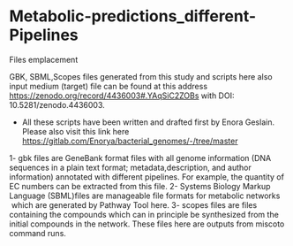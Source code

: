 # Metabolic-predictions_different-Pipelines

Files emplacement

GBK, SBML,Scopes files generated from this study and scripts here also input medium (target) file can be found at this address https://zenodo.org/record/4436003#.YAqSiC2ZOBs with DOI: 10.5281/zenodo.4436003.

* All these scripts have been written and drafted first by Enora Geslain. Please also visit this link here https://gitlab.com/Enorya/bacterial_genomes/-/tree/master

1- gbk files are GeneBank format files with all genome information (DNA sequences in a plain text format; metadata,description, and author information) annotated with different pipelines. For example, the quantity of EC numbers can be extracted from this file.
2- Systems Biology Markup Language (SBML)files are manageable file formats for metabolic networks  which are generated by Pathway Tool here.
3- scopes files are files containing the compounds which can in principle be synthesized from the initial compounds in the network. These files here are outputs from miscoto command runs.
